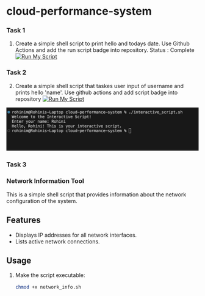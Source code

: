 # cloud-performance-system




### Task 1

1. Create a simple shell script to print hello and todays date. Use Github Actions and add the run script badge into repository.
 Status : Complete [![Run My Script](https://github.com/pleiadev24/cloud-performance-system/actions/workflows/main.yml/badge.svg)](https://github.com/pleiadev24/cloud-performance-system/actions/workflows/main.yml)

### Task 2

2. Create a simple shell script that taskes user input of username and prints hello 'name'. Use github actions and add script badge into repository
[![Run My Script](https://github.com/pleiadev24/cloud-performance-system/actions/workflows/main.yml/badge.svg)](https://github.com/pleiadev24/cloud-performance-system/actions/workflows/main.yml)

![output2](https://github.com/pleiadev24/cloud-performance-system/blob/main/ouput2.png)


### Task 3

### Network Information Tool

This is a simple shell script that provides information about the network configuration of the system.

## Features

- Displays IP addresses for all network interfaces.
- Lists active network connections.

## Usage

1. Make the script executable:
   ```bash
   chmod +x network_info.sh

